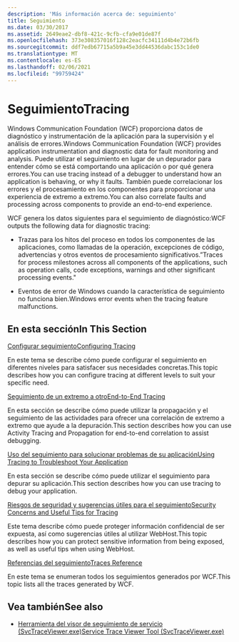 ```yaml
---
description: 'Más información acerca de: seguimiento'
title: Seguimiento
ms.date: 03/30/2017
ms.assetid: 2649eae2-dbf8-421c-9cfb-cfa9e01de87f
ms.openlocfilehash: 373e308357016f128c2eacfc34111d4b4e72b6fb
ms.sourcegitcommit: ddf7edb67715a5b9a45e3dd44536dabc153c1de0
ms.translationtype: MT
ms.contentlocale: es-ES
ms.lasthandoff: 02/06/2021
ms.locfileid: "99759424"
---
```

# <a name="tracing"></a><span data-ttu-id="65a65-103">Seguimiento</span><span class="sxs-lookup"><span data-stu-id="65a65-103">Tracing</span></span>

<span data-ttu-id="65a65-104">Windows Communication Foundation (WCF) proporciona datos de diagnóstico y instrumentación de la aplicación para la supervisión y el análisis de errores.</span><span class="sxs-lookup"><span data-stu-id="65a65-104">Windows Communication Foundation (WCF) provides application instrumentation and diagnostic data for fault monitoring and analysis.</span></span> <span data-ttu-id="65a65-105">Puede utilizar el seguimiento en lugar de un depurador para entender cómo se está comportando una aplicación o por qué genera errores.</span><span class="sxs-lookup"><span data-stu-id="65a65-105">You can use tracing instead of a debugger to understand how an application is behaving, or why it faults.</span></span> <span data-ttu-id="65a65-106">También puede correlacionar los errores y el procesamiento en los componentes para proporcionar una experiencia de extremo a extremo.</span><span class="sxs-lookup"><span data-stu-id="65a65-106">You can also correlate faults and processing across components to provide an end-to-end experience.</span></span>  
  
 <span data-ttu-id="65a65-107">WCF genera los datos siguientes para el seguimiento de diagnóstico:</span><span class="sxs-lookup"><span data-stu-id="65a65-107">WCF outputs the following data for diagnostic tracing:</span></span>  
  
- <span data-ttu-id="65a65-108">Trazas para los hitos del proceso en todos los componentes de las aplicaciones, como llamadas de la operación, excepciones de código, advertencias y otros eventos de procesamiento significativos.”</span><span class="sxs-lookup"><span data-stu-id="65a65-108">Traces for process milestones across all components of the applications, such as operation calls, code exceptions, warnings and other significant processing events."</span></span>  
  
- <span data-ttu-id="65a65-109">Eventos de error de Windows cuando la característica de seguimiento no funciona bien.</span><span class="sxs-lookup"><span data-stu-id="65a65-109">Windows error events when the tracing feature malfunctions.</span></span>  
  
## <a name="in-this-section"></a><span data-ttu-id="65a65-110">En esta sección</span><span class="sxs-lookup"><span data-stu-id="65a65-110">In This Section</span></span>  

 [<span data-ttu-id="65a65-111">Configurar seguimiento</span><span class="sxs-lookup"><span data-stu-id="65a65-111">Configuring Tracing</span></span>](configuring-tracing.md)  
  
 <span data-ttu-id="65a65-112">En este tema se describe cómo puede configurar el seguimiento en diferentes niveles para satisfacer sus necesidades concretas.</span><span class="sxs-lookup"><span data-stu-id="65a65-112">This topic describes how you can configure tracing at different levels to suit your specific need.</span></span>  
  
 [<span data-ttu-id="65a65-113">Seguimiento de un extremo a otro</span><span class="sxs-lookup"><span data-stu-id="65a65-113">End-to-End Tracing</span></span>](end-to-end-tracing.md)  
  
 <span data-ttu-id="65a65-114">En esta sección se describe cómo puede utilizar la propagación y el seguimiento de las actividades para ofrecer una correlación de extremo a extremo que ayude a la depuración.</span><span class="sxs-lookup"><span data-stu-id="65a65-114">This section describes how you can use Activity Tracing and Propagation for end-to-end correlation to assist debugging.</span></span>  
  
 [<span data-ttu-id="65a65-115">Uso del seguimiento para solucionar problemas de su aplicación</span><span class="sxs-lookup"><span data-stu-id="65a65-115">Using Tracing to Troubleshoot Your Application</span></span>](using-tracing-to-troubleshoot-your-application.md)  
  
 <span data-ttu-id="65a65-116">En esta sección se describe cómo puede utilizar el seguimiento para depurar su aplicación.</span><span class="sxs-lookup"><span data-stu-id="65a65-116">This section describes how you can use tracing to debug your application.</span></span>  
  
 [<span data-ttu-id="65a65-117">Riesgos de seguridad y sugerencias útiles para el seguimiento</span><span class="sxs-lookup"><span data-stu-id="65a65-117">Security Concerns and Useful Tips for Tracing</span></span>](security-concerns-and-useful-tips-for-tracing.md)  
  
 <span data-ttu-id="65a65-118">Este tema describe cómo puede proteger información confidencial de ser expuesta, así como sugerencias útiles al utilizar WebHost.</span><span class="sxs-lookup"><span data-stu-id="65a65-118">This topic describes how you can protect sensitive information from being exposed, as well as useful tips when using WebHost.</span></span>  
  
 [<span data-ttu-id="65a65-119">Referencias del seguimiento</span><span class="sxs-lookup"><span data-stu-id="65a65-119">Traces Reference</span></span>](traces-reference.md)  
  
 <span data-ttu-id="65a65-120">En este tema se enumeran todos los seguimientos generados por WCF.</span><span class="sxs-lookup"><span data-stu-id="65a65-120">This topic lists all the traces generated by WCF.</span></span>  
  
## <a name="see-also"></a><span data-ttu-id="65a65-121">Vea también</span><span class="sxs-lookup"><span data-stu-id="65a65-121">See also</span></span>

- [<span data-ttu-id="65a65-122">Herramienta del visor de seguimiento de servicio (SvcTraceViewer.exe)</span><span class="sxs-lookup"><span data-stu-id="65a65-122">Service Trace Viewer Tool (SvcTraceViewer.exe)</span></span>](../../service-trace-viewer-tool-svctraceviewer-exe.md)
